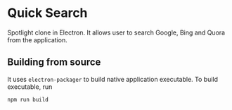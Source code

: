 # Quick Search
Spotlight clone in Electron. It allows user to search Google, Bing and Quora from the application.

## Building from source
It uses `electron-packager` to build native application executable. To build executable, run
```s
npm run build
```
